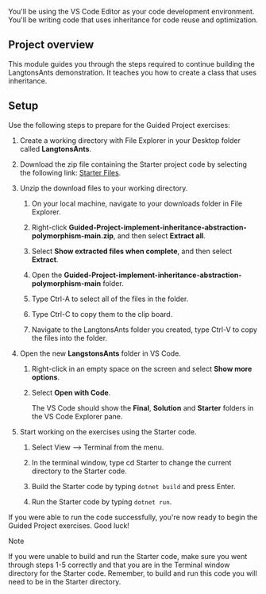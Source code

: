 You'll be using the VS Code Editor as your code development environment. You'll be writing code that uses inheritance for code reuse and optimization.

## Project overview

This module guides you through the steps required to continue building the LangtonsAnts demonstration. It teaches you how to create a class that uses inheritance.

## Setup

Use the following steps to prepare for the Guided Project exercises:

1. Create a working directory with File Explorer in your Desktop folder called **LangtonsAnts**.

1. Download the zip file containing the Starter project code by selecting the following link: [Starter Files](https://github.com/MicrosoftLearning/Guided-Project-implement-inheritance-abstraction-polymorphism/tree/main/Starter).

1. Unzip the download files to your working directory.

    1. On your local machine, navigate to your downloads folder in File Explorer.

    1. Right-click **Guided-Project-implement-inheritance-abstraction-polymorphism-main.zip**, and then select **Extract all**.

    1. Select **Show extracted files when complete**, and then select **Extract**.

    1. Open the **Guided-Project-implement-inheritance-abstraction-polymorphism-main** folder.

    1. Type Ctrl-A to select all of the files in the folder.

    1. Type Ctrl-C to copy them to the clip board.

    1. Navigate to the LangtonsAnts folder you created, type Ctrl-V to copy the files into the folder.

1. Open the new **LangstonsAnts** folder in VS Code.

    1. Right-click in an empty space on the screen and select **Show more options**.

    1. Select **Open with Code**.

        The VS Code should show the **Final**, **Solution** and **Starter** folders in the VS Code Explorer pane.

1. Start working on the exercises using the Starter code.

    1. Select View --> Terminal from the menu.

    1. In the terminal window, type cd Starter to change the current directory to the Starter code.

    1. Build the Starter code by typing `dotnet build` and press Enter.

    1. Run the Starter code by typing `dotnet run`.

If you were able to run the code successfully, you're now ready to begin the Guided Project exercises. Good luck!

> [!NOTE]
> If you were unable to build and run the Starter code, make sure you went through steps 1-5 correctly and that you are in the Terminal window directory for the Starter code. Remember, to build and run this code you will need to be in the Starter directory.
